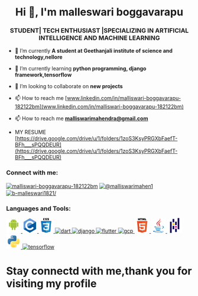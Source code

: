 <h1 align="center">Hi 👋, I'm malleswari boggavarapu</h1>
<h3 align="center">STUDENT| TECH ENTHUSIAST |SPECIALIZING IN ARTIFICIAL INTELLIGENCE AND MACHINE LEARNING</h3>

- 🔭 I’m currently **A student at Geethanjali institute of science and technology,nellore**

- 🌱 I’m currently learning **python programming, django framework,tensorflow**

- 👯 I’m looking to collaborate on **new projects**

- 📫 How to reach me [www.linkedin.com/in/malliswari-boggavarapu-182122bm](www.linkedin.com/in/malliswari-boggavarapu-182122bm)

- 📫 How to reach me **malliswarimahendra@gmail.com**

- MY RESUME [https://drive.google.com/drive/u/1/folders/1zoS3KsyPRGXbFaefT-BFh___sPQQDEUR](https://drive.google.com/drive/u/1/folders/1zoS3KsyPRGXbFaefT-BFh___sPQQDEUR)

<h3 align="left">Connect with me:</h3>
<p align="left">
<a href="https://linkedin.com/in/malliswari-boggavarapu-182122bm" target="blank"><img align="center" src="https://raw.githubusercontent.com/rahuldkjain/github-profile-readme-generator/master/src/images/icons/Social/linked-in-alt.svg" alt="malliswari-boggavarapu-182122bm" height="30" width="40" /></a>
<a href="https://www.hackerrank.com/@malliswarimahen1" target="blank"><img align="center" src="https://raw.githubusercontent.com/rahuldkjain/github-profile-readme-generator/master/src/images/icons/Social/hackerrank.svg" alt="@malliswarimahen1" height="30" width="40" /></a>
<a href="https://www.leetcode.com/b-malleswari1821/" target="blank"><img align="center" src="https://raw.githubusercontent.com/rahuldkjain/github-profile-readme-generator/master/src/images/icons/Social/leet-code.svg" alt="b-malleswari1821/" height="30" width="40" /></a>
</p>

<h3 align="left">Languages and Tools:</h3>
<p align="left"> <a href="https://developer.android.com" target="_blank" rel="noreferrer"> <img src="https://raw.githubusercontent.com/devicons/devicon/master/icons/android/android-original-wordmark.svg" alt="android" width="40" height="40"/> </a> <a href="https://www.cprogramming.com/" target="_blank" rel="noreferrer"> <img src="https://raw.githubusercontent.com/devicons/devicon/master/icons/c/c-original.svg" alt="c" width="40" height="40"/> </a> <a href="https://www.w3schools.com/css/" target="_blank" rel="noreferrer"> <img src="https://raw.githubusercontent.com/devicons/devicon/master/icons/css3/css3-original-wordmark.svg" alt="css3" width="40" height="40"/> </a> <a href="https://dart.dev" target="_blank" rel="noreferrer"> <img src="https://www.vectorlogo.zone/logos/dartlang/dartlang-icon.svg" alt="dart" width="40" height="40"/> </a> <a href="https://www.djangoproject.com/" target="_blank" rel="noreferrer"> <img src="https://cdn.worldvectorlogo.com/logos/django.svg" alt="django" width="40" height="40"/> </a> <a href="https://flutter.dev" target="_blank" rel="noreferrer"> <img src="https://www.vectorlogo.zone/logos/flutterio/flutterio-icon.svg" alt="flutter" width="40" height="40"/> </a> <a href="https://cloud.google.com" target="_blank" rel="noreferrer"> <img src="https://www.vectorlogo.zone/logos/google_cloud/google_cloud-icon.svg" alt="gcp" width="40" height="40"/> </a> <a href="https://www.w3.org/html/" target="_blank" rel="noreferrer"> <img src="https://raw.githubusercontent.com/devicons/devicon/master/icons/html5/html5-original-wordmark.svg" alt="html5" width="40" height="40"/> </a> <a href="https://www.java.com" target="_blank" rel="noreferrer"> <img src="https://raw.githubusercontent.com/devicons/devicon/master/icons/java/java-original.svg" alt="java" width="40" height="40"/> </a> <a href="https://pandas.pydata.org/" target="_blank" rel="noreferrer"> <img src="https://raw.githubusercontent.com/devicons/devicon/2ae2a900d2f041da66e950e4d48052658d850630/icons/pandas/pandas-original.svg" alt="pandas" width="40" height="40"/> </a> <a href="https://www.python.org" target="_blank" rel="noreferrer"> <img src="https://raw.githubusercontent.com/devicons/devicon/master/icons/python/python-original.svg" alt="python" width="40" height="40"/> </a> <a href="https://www.tensorflow.org" target="_blank" rel="noreferrer"> <img src="https://www.vectorlogo.zone/logos/tensorflow/tensorflow-icon.svg" alt="tensorflow" width="40" height="40"/> </a> </p>


<h1>Stay connectd with me,thank you for visiting my profile</h1>
